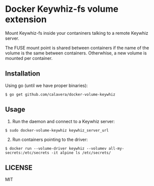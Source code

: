 # Docker Keywhiz-fs volume extension

Mount Keywhiz-fs inside your contaniners talking to a remote Keywhiz server.

The FUSE mount point is shared between containers if the name of the volume is the same between containers.
Otherwhise, a new volume is mounted per container.

## Installation

Using go (until we have proper binaries):

```
$ go get github.com/calavera/docker-volume-keywhiz
```

## Usage

1. Run the daemon and connect to a Keywhiz server:

```
$ sudo docker-volume-keywhiz keywhiz_server_url
```

2. Run containers pointing to the driver:

```
$ docker run --volume-driver keywhiz --volumev all-my-secrets:/etc/secrets -it alpine ls /etc/secrets/
```

## LICENSE

MIT
